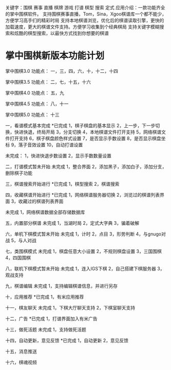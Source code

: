 关键字：围棋 赛事 直播 棋牌 游戏 打谱 棋型 搜索 定式
应用介绍：一款功能齐全的掌中围棋软件。
支持围棋赛事直播，Tom，Sina，Xgoo棋谱库一个都不能少，方便学习高手们的精彩时局
支持本地棋谱浏览，优化后的棋谱读取引擎，更快的加载速度，更大的棋谱文件支持。方便学习收集到个经典棋局
支持关键字模糊搜索和炫酷的棋型搜索，以最快方式找到你想要的棋谱 

掌中围棋新版本功能计划
==========
掌中围棋3.0
功能点：
一，三，四，六，十，十二，十四

掌中围棋3.5
功能点：
二，七，十五，十六

掌中围棋4.0
功能点：
五，九


掌中围棋4.5
功能点：
八，十一

掌中围棋5.0
功能点：
十三

  一，看谱模式基本完成
*已完成
1，棋子棋盘的基本显示
2，上一步，下一步切换，快进快退，终局开局
3，分支切换
4，本地棋谱文件打开支持
5，网络棋谱文件打开支持
6，棋子棋盘颜色样式设置
7，是否显示手数设置
8，是否显示棋盘坐标
9，落子音效设置
10，自动打谱设置

未完成：
1，快进快退步数设置
2，显示手数数量设置


  二，打谱模式暂未开始
未完成
1，整合界面
2，添加黑子，添加白子，添加分支，删除棋子功能


  三，棋谱搜索开始进行
*已完成
1，棋型搜索
2，棋谱搜索


  四，收藏棋谱开始进行
*已完成
1，网络棋谱服务器切换
2，浏览过的棋谱列表界面
3，收藏过的棋谱列表界面

未完成
1，网络棋谱数据全部存储数据库


  五，内置部分棋谱
未完成
1，当湖时局
2，定式大字典
3，骗着破解


  六，单机下棋模式暂未开始
未完成
1，计时
2，点目
3，形势判断
4，与gnugo对战
5，与人对战


  七，类围棋模式
未完成
1，棋盘任意大小设置
2，不规则棋盘设置
3，三国围棋
4，四国围棋


  八，联机下棋模式暂未开始
未完成
1，连入IGS下棋
2，自己搭建下棋服务器
3，观战支持


  九，棋谱编辑
未完成
1，支持编辑棋谱信息，并进行另存


  十，应用推荐
*已完成
1，有米应用推荐


  十一，棋友聊天
未完成
1，下棋大厅聊天支持
2，下棋室聊天支持


  十二，广告
*已完成
1，打谱界面加入有米广告


  十三，做死活题
未完成
1，支持做死活题


  十四，自动更新，意见反馈
*已完成
1，自动更新
2，意见反馈


  十五，消息推送


  十六，棋魂视频
